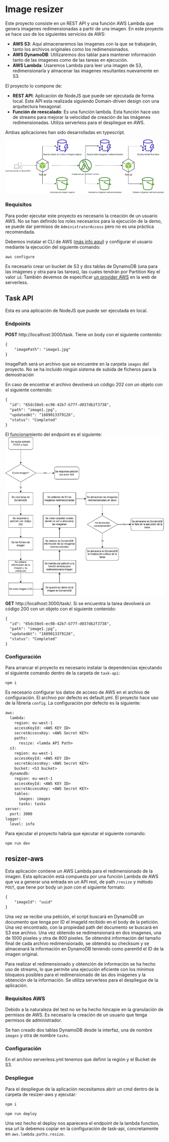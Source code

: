 # Image resizer
Este proyecto consiste en un REST API y una función AWS Lambda que genera imagenes redimensionadas a partir de una imagen. En este proyecto se hace uso de los siguientes servicios de AWS:

- **AWS S3**: Aquí almacenaremos las imagenes con la que se trabajarán, tanto los archivos originales como los redimensionados.
- **AWS DynamoDB**: Utilizaremos dos tablar para mantener información tanto de las imagenes como de las tareas en ejecución.
- **AWS Lambda**: Usaremos Lambda para leer una imagen de S3, redimensionarla y almacenar las imagenes resultantes nuevamente en S3.

El proyecto lo compone de:
- **REST API**: Aplicación de NodeJS que puede ser ejecutada de forma local. Este API esta realizada siguiendo Domain-driven design con una arquitectura hexagonal.
- **Función de reescalado**: Es una función lambda. Esta función hace uso de streams para mejorar la velocidad de creación de las imágenes redimensionadas. Utiliza serverless para el despliegue en AWS.

Ambas aplicaciones han sido desarrolladas en typescript.

![POST diagram](architecture-gragram.png)


### Requisitos
Para poder ejecutar este proyecto es necesario la creación de un usuario AWS. No se han definido los roles necesarios para la ejecución de la demo, se puede dar permisos de `AdministratorAccess` pero no es una práctica recomendada.

Debemos instalar el CLI de AWS ([más info aquí](https://docs.aws.amazon.com/es_es/cli/latest/userguide/getting-started-install.html)) y configurar el usuario mediante la ejecución del siguiente comando:

```
aws configure
```

Es necesario crear un bucket de S3 y dos tablas de DynamoDB (una para las imágenes y otra para las tareas), las cuales tendrán por Partition Key el valor `id`. También devemos de especificar [un provider AWS](https://app.serverless.com/settings/providers) en la web de serverless.

## Task API
Esta es una aplicación de NodeJS que puede ser ejecutada en local.

### Endpoints

**POST** http://localhost:3000/task. Tiene un body con el siguiente contenido:
```
{
	"imagePath": "image1.jpg"
}
```
ImagePath será un archivo que se encuentre en la carpeta `images` del proyecto. No se ha incluido ningún sistema de subida de ficheros para la demostración

En caso de encontrar el archivo devolverá un código 202 con un objeto con el siguiente contenido:
```
{
  "id": "65dc58e5-ec98-42b7-b77f-d037db2f3738",
  "path": "image1.jpg",
  "updatedAt": "1689013379126",
  "status": "Completed"
}
```

El funcionamiento del endpoint es el siguiente:
![POST diagram](post-flow-diagram.png)

**GET** http://localhost:3000/task/<task-uuid>. Si se encuentra la tarea devolverá un código 200 con un objeto con el siguiente contenido:
```
{
  "id": "65dc58e5-ec98-42b7-b77f-d037db2f3738",
  "path": "image1.jpg",
  "updatedAt": "1689013379126",
  "status": "Completed"
}
```

### Configuración
Para arrancar el proyecto es necesario instalar la dependencias ejecutando el siguiente comando dentro de la carpeta de `task-api`:
```
npm i
```

Es necesario configurar los datos de acceso de AWS en el archivo de configuración. El archivo por defecto es default.yml. El proyecto hace uso de la librería `config`. La configuración por defecto es la siguiente:
```
aws:
  lambda:
    region: eu-west-1
    accessKeyId: <AWS KEY ID>
    secretAccessKey: <AWS Secret KEY>
    paths:
      resize: <lamda API Path>
  s3:
    region: eu-west-1
    accessKeyId: <AWS KEY ID>
    secretAccessKey: <AWS Secret KEY>
    bucket: <S3 bucket>
  dynamodb:
    region: eu-west-1
    accessKeyId: <AWS KEY ID>
    secretAccessKey: <AWS Secret KEY>
    tables:
      images: images
      tasks: tasks
server:
  port: 3000
logger:
  level: info
```


Para ejecutar el proyecto habría que ejecutar el siguiente comando:
```
npm run dev
```

## resizer-aws
Esta aplicación contiene un AWS Lambda para el redimensionado de la imagen. Esta aplicación está compuesta por una función Lambda de AWS que va a generar una entrada en un API rest, de path `/resize` y método `POST`, que tiene por body un json con el siguiente formato:

```
{
	"imageId": "uuid"
}
```

Una vez se recibe una petición, el script buscará en DynamoDB un documento que tenga por ID el imageId recibido en el body de la petición. Una vez encontrado, con la propiedad path del documento se buscará en S3 ese archivo. Una vez obtenido se redimensionará en dos imagenes, una de 1000 pixeles y otra de 800 pixeles. Se obtendrá información del tamaño final de cada archivo redimensionado, se obtendrá su checksum y se almacenará la información en DynamoDB teniendo como parentId el ID de la imagen original.

Para realizar el redimensionado y obtención de información se ha hecho uso de streams, lo que permite una ejecución eficiente con los mínimos bloqueos posibles para el redimensionado de las dos imágenes y la obtención de la información. Se utiliza serverless para el despliegue de la aplicación.

### Requisitos AWS
Debido a la naturaleza del test no se ha hecho hincapie en la granulación de permisos de AWS. Es necesario la creación de un usuario que tenga permisos de administrador.

Se han creado dos tablas DynamoDB desde la interfaz, una de nombre `images` y otra de nombre `tasks`.


### Configuración
En el archivo serverless.yml tenemos que definir la región y el Bucket de S3.

### Despliegue
Para el despliegue de la aplicación necesitamos abrir un cmd dentro de la carpeta de resizer-aws y ejecutar:
```
npm i
```

```
npm run deploy
```

Una vez hecho el deploy nos aparecera el endpoint de la lambda function, esa url la debemos copiar en la configuración de task-api, concretamente en `aws.lambda.paths.resize`.
